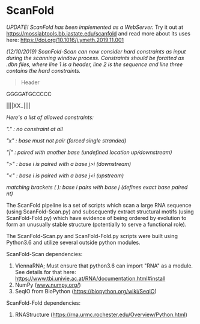 # ScanFold
*UPDATE! ScanFold has been implemented as a WebServer.* Try it out at https://mosslabtools.bb.iastate.edu/scanfold
and read more about its uses here: https://doi.org/10.1016/j.ymeth.2019.11.001

*(12/10/2019) ScanFold-Scan can now consider hard constraints as input during the scanning window process. Constraints should be foratted as .dbn files, where line 1 is a header, line 2 is the sequence and line three contains the hard constraints.*
   
   >Header
   
   GGGGATGCCCCC
   
   ||||XX..||||
   

  *Here's a list of allowed constraints:*

  *"." : no constraint at all*

  *"x" : base must not pair (forced single stranded)* 

  *"|" : paired with another base (undefined location  up/downstream)*

  *">" : base i is paired with a base j>i (downstream)*

  *"<" : base i is paired with a base j<i (upstream)*

  *matching brackets ( ): base i pairs with base j (defines exact base paired nt)*

The ScanFold pipeline is a set of scripts which scan a large RNA sequence (using ScanFold-Scan.py) and subsequently extract  structural motifs (using ScanFold-Fold.py) which have evidence of being ordered by evolution to form an unusually stable structure (potentially to serve a functional role).  


The ScanFold-Scan.py and ScanFold-Fold.py scripts were built using Python3.6 and utilize several outside python modules.

ScanFold-Scan dependencies:
1. ViennaRNA; Must ensure that python3.6 can import "RNA" as a module. 
  See details for that here: https://www.tbi.univie.ac.at/RNA/documentation.html#install
2. NumPy (www.numpy.org/)
3. SeqIO from BioPython (https://biopython.org/wiki/SeqIO)
 
ScanFold-Fold dependencies:
1. RNAStructure (https://rna.urmc.rochester.edu/Overview/Python.html)

